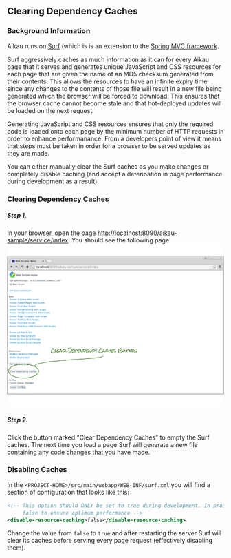 ## Clearing Dependency Caches

### Background Information
Aikau runs on [Surf](http://docs.alfresco.com/5.0/concepts/surf-fwork-intro.html "Link to Alfresco documentation") (which is is an extension to the [Spring MVC framework](http://docs.spring.io/spring/docs/current/spring-framework-reference/html/mvc.html "Link to Spring documentation").

Surf aggressively caches as much information as it can for every Aikau page that it serves and generates unique JavaScript and CSS resources for each page that are given the name of an MD5 checksum generated from their contents. This allows the resources to have an infinite expiry time since any changes to the contents of those file will result in a new file being generated which the browser will be forced to download. This ensures that the browser cache cannot become stale and that hot-deployed updates will be loaded on the next request.

Generating JavaScript and CSS resources ensures that only the required code is loaded onto each page by the minimum number of HTTP requests in order to enhance performanance. From a developers point of view it means that steps must be taken in order for a browser to be served updates as they are made.

You can either manually clear the Surf caches as you make changes or completely disable caching (and accept a deterioation in page performance during development as a result).

### Clearing Dependency Caches

##### Step 1.
In your browser, open the page [http://localhost:8090/aikau-sample/service/index](http://localhost:8090/aikau-sample/service/index). You should see the following page:
![Screnshot showing the service index page](../resources/ClearDependencyCaches.png "Screnshot of the service index page")

##### Step 2.
Click the button marked "Clear Dependency Caches" to empty the Surf caches. The next time you load a page Surf will generate a new file containing any code changes that you have made.

### Disabling Caches
In the `<PROJECT-HOME>/src/main/webapp/WEB-INF/surf.xml` you will find a section of configuration that looks like this:

```XML
<!-- This option should ONLY be set to true during development. In production this will need to be reset to 
     false to ensure optimum performance -->
<disable-resource-caching>false</disable-resource-caching>
```

Change the value from `false` to `true` and after restarting the server Surf will clear its caches before serving every page request (effectively disabling them).
